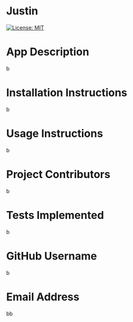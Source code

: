 # Justin
[![License: MIT](https://img.shields.io/badge/License-MIT-yellow.svg)](https://opensource.org/licenses/MIT)
# App Description
b
# Installation Instructions
b
# Usage Instructions
b
# Project Contributors
b
# Tests Implemented
b
# GitHub Username
b
# Email Address
bb
